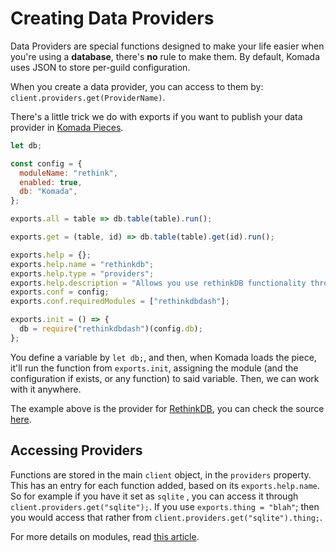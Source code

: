 # Creating Data Providers

Data Providers are special functions designed to make your life easier when you're
using a **database**, there's **no** rule to make them. By default, Komada uses
JSON to store per-guild configuration.

When you create a data provider, you can access to them by: `client.providers.get(ProviderName)`.

There's a little trick we do with exports if you want to publish your data provider
in [Komada Pieces](https://github.com/dirigeants/komada-pieces).

```js
let db;

const config = {
  moduleName: "rethink",
  enabled: true,
  db: "Komada",
};

exports.all = table => db.table(table).run();

exports.get = (table, id) => db.table(table).get(id).run();

exports.help = {};
exports.help.name = "rethinkdb";
exports.help.type = "providers";
exports.help.description = "Allows you use rethinkDB functionality throughout Komada.";
exports.conf = config;
exports.conf.requiredModules = ["rethinkdbdash"];

exports.init = () => {
  db = require("rethinkdbdash")(config.db);
};
```

You define a variable by `let db;`, and then, when Komada loads the piece, it'll run
the function from `exports.init`, assigning the module (and the configuration if exists,
or any function) to said variable. Then, we can work with it anywhere.

The example above is the provider for [RethinkDB](https://www.rethinkdb.com),
you can check the source [here](https://github.com/dirigeants/komada-pieces/blob/master/providers/rethinkdb.js).

## Accessing Providers

Functions are stored in the main `client` object, in the `providers` property. This has an entry
for each function added, based on its `exports.help.name`. So for example if you have it set as
`sqlite` , you can access it through `client.providers.get("sqlite");`. If you use `exports.thing = "blah"`;
then you would access that rather from `client.providers.get("sqlite").thing;`.

For more details on modules, read [this article](https://www.hacksparrow.com/node-js-exports-vs-module-exports.html).
